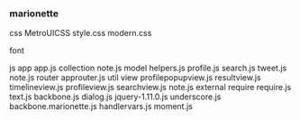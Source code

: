 ### marionette


css
  MetroUICSS
  style.css
  modern.css

font
  
js
  app
    app.js
    collection
      note.js
    model
      helpers.js
      profile.js
      search.js
      tweet.js
      note.js
    router
      approuter.js
    util
    view
      profilepopupview.js
      resultview.js
      timelineview.js
      profileview.js
      searchview.js
      note.js
  external
    require
      require.js
      text.js
    backbone.js
    dialog.js
    jquery-1.11.0.js
    underscore.js
    backbone.marionette.js
    handlervars.js
    moment.js



